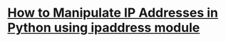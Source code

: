 # [How to Manipulate IP Addresses in Python using ipaddress module](https://www.thepythoncode.com/article/manipulate-ip-addresses-using-ipaddress-module-in-python)